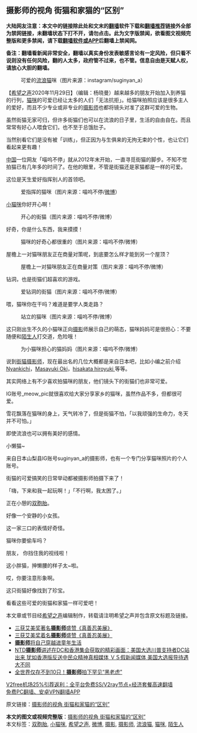  <h2>摄影师的视角 街猫和家猫的“区别”</h2> <p class="notice"><b>大陆网友注意：本文中的链接除此处和文末的<a href="https://github.com/bannedbook/fanqiang" >翻墙</a>软件下载和<a href="https://github.com/killgcd/justmysocks/blob/master/README.md">翻墙推荐</a>链接外全部为禁网链接，未翻墙状态下打不开，请勿点击。此为文字版禁闻，欲看图文视频完整版和更多禁闻，请下载<a href="https://github.com/bannedbook/fanqiang">翻墙软件或APP</a>后翻墙上禁闻网。</p><p>备注：翻墙看新闻非常安全，翻墙以真实身份发表敏感言论有一定风险，但只看不说则没有任何风险，翻的人太多，政府管不过来，也不管。信息自由是天赋人权，请放心大胆的翻墙。</b></p>  <div class="entry"> <figure><figcaption>可爱的<a href="https://www.bannedbook.org/bnews/tag/%E6%B5%81%E6%B5%AA%E7%8C%AB/" class="st_tag internal_tag" rel="tag" title="标签 流浪猫 下的日志">流浪猫</a>咪（图片来源：instagram/suginyan_a）</figcaption></figure> <p>【<span class='wp_keywordlink_affiliate'><a href="https://www.soundofhope.org" title="希望之声" target="_blank">希望之声</a></span>2020年11月29日】（编辑：杨晓曼）越来越多的朋友开始加入到养猫的行列，<a href="https://www.bannedbook.org/bnews/tag/%e7%8c%ab%e5%92%aa/" class="st_tag internal_tag" rel="tag" title="标签 猫咪 下的日志">猫咪</a>的可爱已经让太多的人们「无法抗拒」。给猫咪拍照应该是很多主人的爱好，而且不少专业或非专业的<a href="https://www.bannedbook.org/bnews/tag/%e6%91%84%e5%bd%b1%e5%b8%88/" class="st_tag internal_tag" rel="tag" title="标签 摄影师 下的日志">摄影师</a>也都将镜头对准了这群可爱的生物。</p> <p>虽然街猫无家可归，但许多街猫们也可以在流浪的日子里，生活的自由自在。而且常常有好心人喂食它们，也不至于总饿肚子。</p> <p>当然别看它们是没有被「训练」，但正因为与生俱来的无拘无束的个性，也让它们看起来更有趣！</p> <p><span class='wp_keywordlink_affiliate'><a href="https://www.bannedbook.org/" title="中国" target="_blank">中国</a></span>一位网友「喵呜不停」就从2012年末开始，一直寻觅街猫的脚步。不知不觉拍猫已有几年多的时间了。在他的眼里，不管是街猫还是家猫都是一样的可爱。</p> <p>这位是天生爱好指挥别人的首领吧。</p> <figure><figcaption> 爱指挥的猫咪（图片来源：喵呜不停/<a href="https://www.bannedbook.org/bnews/tag/%e5%be%ae%e5%8d%9a/" class="st_tag internal_tag" rel="tag" title="标签 微博 下的日志">微博</a>）</figcaption></figure> <p><a href="https://www.bannedbook.org/bnews/tag/%E5%B0%8F%E7%8C%AB%E5%92%AA/" class="st_tag internal_tag" rel="tag" title="标签 小猫咪 下的日志">小猫咪</a>你好开心啊！</p> <figure><figcaption> 开心的街猫（图片来源：喵呜不停/微博）</figcaption></figure> <p>好奇，你是什么东西，我来摸摸！</p> <figure><figcaption> 猫咪的好奇心都很重的（图片来源：喵呜不停/微博）</figcaption></figure> <p>屋檐上一对猫咪朋友正在商量对策呢，到底要怎么样才能到另一个屋顶？</p> <figure><figcaption> 屋檐上一对猫咪朋友正在商量对策（图片来源：喵呜不停/微博）</figcaption></figure> <p>钻洞，也是街猫们超喜欢的游戏。</p> <figure><figcaption> 爱钻洞的街猫（图片来源：喵呜不停/微博）</figcaption></figure> <p>喂，猫咪你在干吗？难道是要学人类走路？</p>  <figure><figcaption> 站立的猫咪（图片来源：喵呜不停/微博）</figcaption></figure> <p>这只刚出生不久的小猫咪正向<a href="https://www.bannedbook.org/bnews/tag/%e6%91%84%e5%bd%b1/" class="st_tag internal_tag" rel="tag" title="标签 摄影 下的日志">摄影</a>师展示自己的萌态，猫咪妈妈可是很担心：不要随便和<a href="https://www.bannedbook.org/bnews/tag/%e9%99%8c%e7%94%9f%e4%ba%ba/" class="st_tag internal_tag" rel="tag" title="标签 陌生人 下的日志">陌生人</a>打交道，危险哦！</p> <figure><figcaption> 为小猫咪担心的猫妈妈（图片来源：喵呜不停/微博）</figcaption></figure> <p>说到<a href="https://www.soundofhope.org/gb/2018/11/09/n2361978.html">街猫摄影师</a>，现在最出名的几位大概都是来自日本吧，比如小编之前介绍<a href="https://www.soundofhope.org/gb/2018/11/15/n2382367.html">Nyankichi</a>，<a href="https://www.soundofhope.org/gb/2018/10/18/n2251674.html">Masayuki Oki</a>，<a href="https://www.soundofhope.org/gb/2018/10/15/n2259972.html">hisakata hiroyuki </a>等等。</p> <p>其实网络上有不少喜欢拍猫咪的朋友，他们镜头下的街猫们也非常可爱。</p> <p>IG账号_meow_pic就很喜欢给大家分享家乡的猫咪，虽然作品不多，但都很可爱。</p> <p>雪花飘落在猫咪的身上，天气转冷了，但是街猫不怕，「以我顽强的生命力，冬天并不可怕。」</p> <p>即使流浪也可以拥有美好的感情。</p> <p>小懒猫~</p> <p>来自日本山梨县IG账号suginyan_a的摄影师，也有一个专门分享猫咪照片的个人账号。</p> <p>街猫的可爱搞笑的日常举动都被摄影师拍摄下来了！</p> <p>「嗨，下来和我一起玩啊！」「不行啊，我太困了。」</p>  <p></p> <p>正在小憩的<a href="https://www.bannedbook.org/bnews/tag/%e5%8f%8c%e8%83%9e%e8%83%8e/" class="st_tag internal_tag" rel="tag" title="标签 双胞胎 下的日志">双胞胎</a>。</p> <p></p> <p>好像一个安静的小女孩。</p> <p></p> <p>这一家三口的表情好奇怪。</p> <p></p> <p>猫咪你要偷车吗？</p> <p></p> <p>朋友， 你挡住我的视线啦！</p>  <p></p> <p>这小胖猫，抻懒腰的样子太~啦。</p> <p></p> <p>哎，你要注意形象啊。</p> <p></p> <p>这只街猫好像找到了珍宝。</p> <p></p> <p>看看这些可爱的街猫和家猫一样可爱吧！</p> <p>本文章或节目经<a href="https://www.bannedbook.org/bnews/tag/%e5%b8%8c%e6%9c%9b%e4%b9%8b%e5%a3%b0/" class="st_tag internal_tag" rel="tag" title="标签 希望之声 下的日志">希望之声</a>编辑制作，转载请注明希望之声并包含原文标题及链接。</p> <ul class='op-related-articles' title='相关阅读'> <li><a href='https://www.bannedbook.org/bnews/lifebaike/20201125/1436894.html' target='_blank'>三获艾美奖著名<b>摄影师</b>盛赞《真善忍美展》</a></li> <li><a href='https://www.bannedbook.org/bnews/comments/20201125/1436593.html' target='_blank'>三获艾美奖着名<b>摄影师</b>盛赞《真善忍美展》</a></li> <li><a href='https://www.bannedbook.org/bnews/comments/20201123/1435609.html' target='_blank'><b>摄影师</b>将自己穿越进童年生活</a></li> <li><a href='https://www.bannedbook.org/bnews/bannedvideo/20201122/1435156.html' target='_blank'>NTD<b>摄影师</b>讲述在DC和香港集会获取的精彩画面：美国大选川普支持者DC站出来 犹如香港版反送中民众精神真相媒体 ＶＳ假新闻媒体 美国大选报导待遇大不同</a></li> <li><a href='https://www.bannedbook.org/bnews/funmedia/20201106/1426887.html' target='_blank'>全世界仅存不到10只！<b>摄影师</b>拍下罕见“黑老虎”</a></li> </ul> <p class="texttj"> <a href="https://github.com/bannedbook/fanqiang/wiki/V2ray%E6%9C%BA%E5%9C%BA" target="_blank">V2free机场25%引荐返利：全平台免费SS/V2ray节点+经济套餐高速翻墙</a><br/> <a href="https://github.com/bannedbook/fanqiang/wiki/%E7%A6%81%E9%97%BB%E7%BD%91%E5%AE%89%E5%8D%93%E7%BF%BB%E5%A2%99%E6%96%B0%E9%97%BBAPP" target="_blank">免费PC翻墙、安卓VPN翻墙APP</a></p><p>原文链接：<a class="src_link"  href="https://www.soundofhope.org/post/274298" target="_blank">摄影师的视角 街猫和家猫的“区别”</a></p> <a name='sharetosocial'></a>       <div><b>本文的图文或视频完整版</b>：<a href='https://www.bannedbook.org/bnews/comments/20201130/1439506.html'>摄影师的视角 街猫和家猫的“区别”</a></div>  </div><!--END ENTRY--> <div class="postfooter"> <div>本文标签：<a href="https://www.bannedbook.org/bnews/tag/%e5%8f%8c%e8%83%9e%e8%83%8e/" rel="tag">双胞胎</a>, <a href="https://www.bannedbook.org/bnews/tag/%E5%B0%8F%E7%8C%AB%E5%92%AA/" rel="tag">小猫咪</a>, <a href="https://www.bannedbook.org/bnews/tag/%e5%b8%8c%e6%9c%9b%e4%b9%8b%e5%a3%b0/" rel="tag">希望之声</a>, <a href="https://www.bannedbook.org/bnews/tag/%e5%be%ae%e5%8d%9a/" rel="tag">微博</a>, <a href="https://www.bannedbook.org/bnews/tag/%e6%91%84%e5%bd%b1/" rel="tag">摄影</a>, <a href="https://www.bannedbook.org/bnews/tag/%e6%91%84%e5%bd%b1%e5%b8%88/" rel="tag">摄影师</a>, <a href="https://www.bannedbook.org/bnews/tag/%E6%B5%81%E6%B5%AA%E7%8C%AB/" rel="tag">流浪猫</a>, <a href="https://www.bannedbook.org/bnews/tag/%e7%8c%ab%e5%92%aa/" rel="tag">猫咪</a>, <a href="https://www.bannedbook.org/bnews/tag/%e9%99%8c%e7%94%9f%e4%ba%ba/" rel="tag">陌生人</a></div>  </div><!--END POSTFOOTER--> 